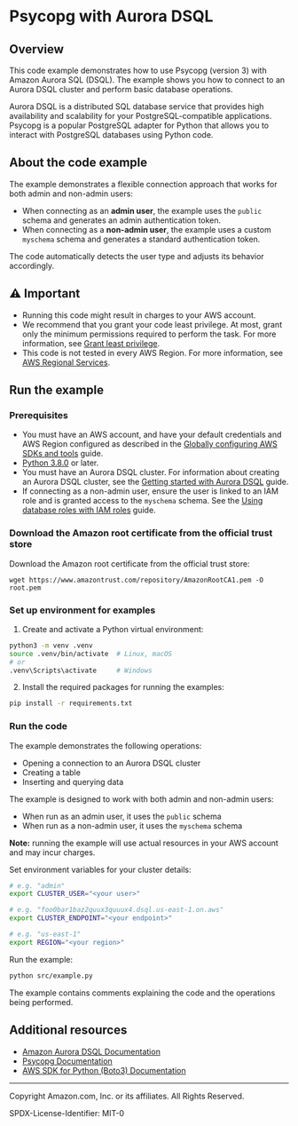 # Psycopg with Aurora DSQL

## Overview

This code example demonstrates how to use Psycopg (version 3) with Amazon Aurora SQL (DSQL). The example shows you how
to connect to an Aurora DSQL cluster and perform basic database operations.

Aurora DSQL is a distributed SQL database service that provides high availability and scalability for
your PostgreSQL-compatible applications. Psycopg is a popular PostgreSQL adapter for Python that allows
you to interact with PostgreSQL databases using Python code.

## About the code example

The example demonstrates a flexible connection approach that works for both admin and non-admin users:

* When connecting as an **admin user**, the example uses the `public` schema and generates an admin authentication
  token.
* When connecting as a **non-admin user**, the example uses a custom `myschema` schema and generates a standard
  authentication token.

The code automatically detects the user type and adjusts its behavior accordingly.

## ⚠️ Important

* Running this code might result in charges to your AWS account.
* We recommend that you grant your code least privilege. At most, grant only the
  minimum permissions required to perform the task. For more information, see
  [Grant least privilege](https://docs.aws.amazon.com/IAM/latest/UserGuide/best-practices.html#grant-least-privilege).
* This code is not tested in every AWS Region. For more information, see
  [AWS Regional Services](https://aws.amazon.com/about-aws/global-infrastructure/regional-product-services).

## Run the example

### Prerequisites

* You must have an AWS account, and have your default credentials and AWS Region
  configured as described in the
  [Globally configuring AWS SDKs and tools](https://docs.aws.amazon.com/credref/latest/refdocs/creds-config-files.html)
  guide.
* [Python 3.8.0](https://www.python.org/) or later.
* You must have an Aurora DSQL cluster. For information about creating an Aurora DSQL cluster, see the
  [Getting started with Aurora DSQL](https://docs.aws.amazon.com/aurora-dsql/latest/userguide/getting-started.html)
  guide.
* If connecting as a non-admin user, ensure the user is linked to an IAM role and is granted access to the `myschema`
  schema. See the
  [Using database roles with IAM roles](https://docs.aws.amazon.com/aurora-dsql/latest/userguide/using-database-and-iam-roles.html)
  guide.

### Download the Amazon root certificate from the official trust store

Download the Amazon root certificate from the official trust store:

```
wget https://www.amazontrust.com/repository/AmazonRootCA1.pem -O root.pem
```

### Set up environment for examples

1. Create and activate a Python virtual environment:

```bash
python3 -m venv .venv
source .venv/bin/activate  # Linux, macOS
# or
.venv\Scripts\activate     # Windows
```

2. Install the required packages for running the examples:

```bash
pip install -r requirements.txt
```

### Run the code

The example demonstrates the following operations:

- Opening a connection to an Aurora DSQL cluster
- Creating a table
- Inserting and querying data

The example is designed to work with both admin and non-admin users:

- When run as an admin user, it uses the `public` schema
- When run as a non-admin user, it uses the `myschema` schema

**Note:** running the example will use actual resources in your AWS account and may incur charges.

Set environment variables for your cluster details:

```bash
# e.g. "admin"
export CLUSTER_USER="<your user>"

# e.g. "foo0bar1baz2quux3quuux4.dsql.us-east-1.on.aws"
export CLUSTER_ENDPOINT="<your endpoint>"

# e.g. "us-east-1"
export REGION="<your region>"
```

Run the example:

```bash
python src/example.py
```

The example contains comments explaining the code and the operations being performed.

## Additional resources

* [Amazon Aurora DSQL Documentation](https://docs.aws.amazon.com/aurora-dsql/latest/userguide/what-is-aurora-dsql.html)
* [Psycopg Documentation](https://www.psycopg.org/psycopg3/docs/)
* [AWS SDK for Python (Boto3) Documentation](https://boto3.amazonaws.com/v1/documentation/api/latest/index.html)

---

Copyright Amazon.com, Inc. or its affiliates. All Rights Reserved.

SPDX-License-Identifier: MIT-0
